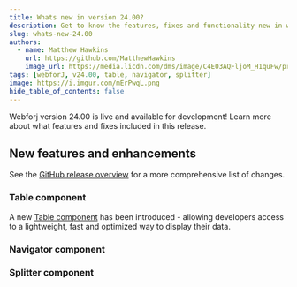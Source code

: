 ```yaml
---
title: Whats new in version 24.00?
description: Get to know the features, fixes and functionality new in webforJ version 24.00.
slug: whats-new-24.00
authors:
  - name: Matthew Hawkins
    url: https://github.com/MatthewHawkins
    image_url: https://media.licdn.com/dms/image/C4E03AQFljoM_H1quFw/profile-displayphoto-shrink_200_200/0/1580784422043?e=1724284800&v=beta&t=rSQ0Ydmk7tsiyzu_QgazpDyF4P_Q0n4aTwMAVmf1pZQ
tags: [webforJ, v24.00, table, navigator, splitter]
image: https://i.imgur.com/mErPwqL.png
hide_table_of_contents: false
---
```


Webforj version 24.00 is live and available for development! Learn more about what features and fixes included in this release.

<!-- truncate -->

## New features and enhancements

See the [GitHub release overview](https://github.com/webforj/webforj/releases/tag/24.00) for a more comprehensive list of changes.

### Table component

A new [Table component](https://documentation.webforj.com/docs/components/table) has been introduced - allowing developers access to a lightweight, fast and optimized way to display their data. 

### Navigator component

### Splitter component